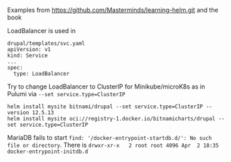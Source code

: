Examples from https://github.com/Masterminds/learning-helm.git and the book

LoadBalancer is used in 
```text
drupal/templates/svc.yaml
apiVersion: v1
kind: Service
...
spec:
  type: LoadBalancer
```

Try to change LoadBalancer to ClusterIP for Minikube/microK8s as in Pulumi via `--set service.type=ClusterIP`

```text
helm install mysite bitnami/drupal --set service.type=ClusterIP --version 12.5.13
helm install mysite oci://registry-1.docker.io/bitnamicharts/drupal --set service.type=ClusterIP
```
MariaDB fails to start `find: '/docker-entrypoint-startdb.d/': No such file or directory`. 
There is `drwxr-xr-x   2 root root 4096 Apr  2 18:35 docker-entrypoint-initdb.d`